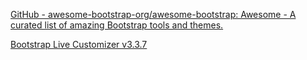 
[GitHub - awesome-bootstrap-org/awesome-bootstrap: Awesome - A curated list of amazing Bootstrap tools and themes.](https://github.com/awesome-bootstrap-org/awesome-bootstrap)

[Bootstrap Live Customizer v3.3.7](https://www.bootstrap-live-customizer.com/)
